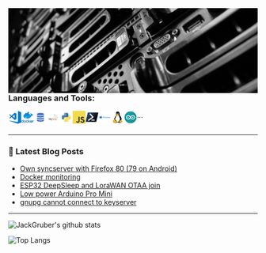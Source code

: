 <img align="left" src="https://raw.githubusercontent.com/JackGruber/JackGruber/master/hddrack.jpg" />

### Languages and Tools:

<img align="left" alt="Visual Studio Code" width="26px" src="https://raw.githubusercontent.com/github/explore/master/topics/visual-studio-code/visual-studio-code.png" />
<img align="left" alt="Docker" width="26px" src="https://raw.githubusercontent.com/github/explore/master/topics/docker/docker.png" />
<img align="left" alt="SQL" width="26px" src="https://raw.githubusercontent.com/github/explore/master/topics/sql/sql.png" />
<img align="left" alt="MySQL" width="26px" src="https://raw.githubusercontent.com/github/explore/master/topics/mysql/mysql.png" />
<img align="left" alt="Python" width="26px" src="https://raw.githubusercontent.com/github/explore/master/topics/python/python.png" />
<img align="left" alt="JavaScript" width="26px" src="https://raw.githubusercontent.com/github/explore/master/topics/javascript/javascript.png" />
<img align="left" alt="Powershell" width="26px" src="https://raw.githubusercontent.com/github/explore/master/topics/powershell/powershell.png" />
<img align="left" alt="Windows" width="26px" src="https://raw.githubusercontent.com/github/explore/master/topics/windows/windows.png" />
<img align="left" alt="Linux" width="26px" src="https://raw.githubusercontent.com/github/explore/master/topics/linux/linux.png" />
<img align="left" alt="Arduino" width="26px" src="https://raw.githubusercontent.com/github/explore/master/topics/arduino/arduino.png" />

... 
<br />
<br />

---

### 📕 Latest Blog Posts
<!-- BLOG-POST-LIST:START -->
- [Own syncserver with Firefox 80 (79 on Android)](https://jackgruber.github.io/2020-08-29-own-syncserver-with-firefox-80/)
- [Docker monitoring](https://jackgruber.github.io/2020-08-15-Docker-monitoring-with-Grafana/)
- [ESP32 DeepSleep and LoraWAN OTAA join](https://jackgruber.github.io/2020-04-13-ESP32-DeepSleep-and-LoraWAN-OTAA-join/)
- [Low power Arduino Pro Mini](https://jackgruber.github.io/2019-12-27-Low-power-Arduino-Pro-Mini/)
- [gnupg cannot connect to keyserver](https://jackgruber.github.io/2019-06-07-gnupg-cannot-connect-to-keyserver/)
<!-- BLOG-POST-LIST:END -->

---

![JackGruber's github stats](https://github-readme-stats.vercel.app/api?username=JackGruber&show_icons=true&hide_border=true)

![Top Langs](https://github-readme-stats.vercel.app/api/top-langs/?username=JackGruber&layout=compact&hide_border=true)

[website]: https://jackgruber.github.io
[instagram]: https://www.instagram.com/gruberjack
[linkedin]: https://linkedin.com/in/gruberalexander
[xing]: https://www.xing.com/profile/Alexander_Gruber19
[twitter]: https://twitter.com/gruberjack